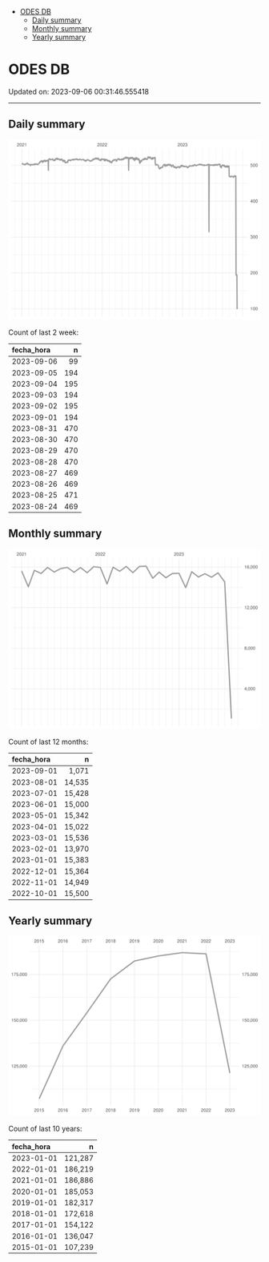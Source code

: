 
  - [ODES DB](#odes-db)
      - [Daily summary](#daily-summary)
      - [Monthly summary](#monthly-summary)
      - [Yearly summary](#yearly-summary)

# ODES DB

Updated on: 2023-09-06 00:31:46.555418

-----

## Daily summary

![](figures/unnamed-chunk-2-1.svg)<!-- -->

Count of last 2 week:

| fecha\_hora |   n |
| :---------- | --: |
| 2023-09-06  |  99 |
| 2023-09-05  | 194 |
| 2023-09-04  | 195 |
| 2023-09-03  | 194 |
| 2023-09-02  | 195 |
| 2023-09-01  | 194 |
| 2023-08-31  | 470 |
| 2023-08-30  | 470 |
| 2023-08-29  | 470 |
| 2023-08-28  | 470 |
| 2023-08-27  | 469 |
| 2023-08-26  | 469 |
| 2023-08-25  | 471 |
| 2023-08-24  | 469 |

## Monthly summary

![](figures/unnamed-chunk-4-1.svg)<!-- -->

Count of last 12 months:

| fecha\_hora |      n |
| :---------- | -----: |
| 2023-09-01  |  1,071 |
| 2023-08-01  | 14,535 |
| 2023-07-01  | 15,428 |
| 2023-06-01  | 15,000 |
| 2023-05-01  | 15,342 |
| 2023-04-01  | 15,022 |
| 2023-03-01  | 15,536 |
| 2023-02-01  | 13,970 |
| 2023-01-01  | 15,383 |
| 2022-12-01  | 15,364 |
| 2022-11-01  | 14,949 |
| 2022-10-01  | 15,500 |

## Yearly summary

![](figures/unnamed-chunk-6-1.svg)<!-- -->

Count of last 10 years:

| fecha\_hora |       n |
| :---------- | ------: |
| 2023-01-01  | 121,287 |
| 2022-01-01  | 186,219 |
| 2021-01-01  | 186,886 |
| 2020-01-01  | 185,053 |
| 2019-01-01  | 182,317 |
| 2018-01-01  | 172,618 |
| 2017-01-01  | 154,122 |
| 2016-01-01  | 136,047 |
| 2015-01-01  | 107,239 |
